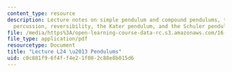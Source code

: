 ```yaml
---
content_type: resource
description: Lecture notes on simple pendulum and compound pendulums, the center of
  percussion, reversibility, the Kater pendulum, and the Schuler pendulum.
file: /media/https%3A/open-learning-course-data-rc.s3.amazonaws.com/16-07-dynamics-fall-2009/c0c881f96f4ff4e21f082c88e8b015d6_MIT16_07F09_Lec24.pdf
file_type: application/pdf
resourcetype: Document
title: "Lecture L24 \u2013 Pendulums"
uid: c0c881f9-6f4f-f4e2-1f08-2c88e8b015d6
---
```


